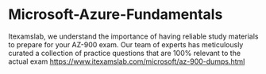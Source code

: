 # Microsoft-Azure-Fundamentals
Itexamslab, we understand the importance of having reliable study materials to prepare for your AZ-900 exam. Our team of experts has meticulously curated a collection of practice questions that are 100% relevant to the actual exam https://www.itexamslab.com/microsoft/az-900-dumps.html
